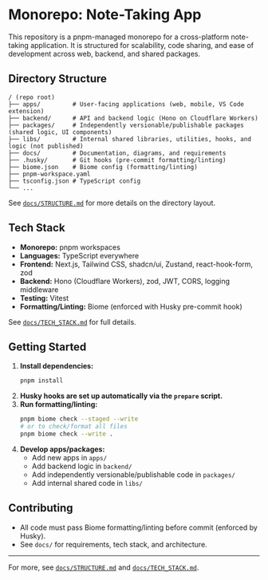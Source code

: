 # Monorepo: Note-Taking App

This repository is a pnpm-managed monorepo for a cross-platform note-taking application. It is structured for scalability, code sharing, and ease of development across web, backend, and shared packages.

## Directory Structure

```
/ (repo root)
├── apps/         # User-facing applications (web, mobile, VS Code extension)
├── backend/      # API and backend logic (Hono on Cloudflare Workers)
├── packages/     # Independently versionable/publishable packages (shared logic, UI components)
├── libs/         # Internal shared libraries, utilities, hooks, and logic (not published)
├── docs/         # Documentation, diagrams, and requirements
├── .husky/       # Git hooks (pre-commit formatting/linting)
├── biome.json    # Biome config (formatting/linting)
├── pnpm-workspace.yaml
├── tsconfig.json # TypeScript config
└── ...
```

See [`docs/STRUCTURE.md`](docs/STRUCTURE.md) for more details on the directory layout.

## Tech Stack
- **Monorepo:** pnpm workspaces
- **Languages:** TypeScript everywhere
- **Frontend:** Next.js, Tailwind CSS, shadcn/ui, Zustand, react-hook-form, zod
- **Backend:** Hono (Cloudflare Workers), zod, JWT, CORS, logging middleware
- **Testing:** Vitest
- **Formatting/Linting:** Biome (enforced with Husky pre-commit hook)

See [`docs/TECH_STACK.md`](docs/TECH_STACK.md) for full details.

## Getting Started

1. **Install dependencies:**
   ```sh
   pnpm install
   ```
2. **Husky hooks are set up automatically via the `prepare` script.**
3. **Run formatting/linting:**
   ```sh
   pnpm biome check --staged --write
   # or to check/format all files
   pnpm biome check --write .
   ```
4. **Develop apps/packages:**
   - Add new apps in `apps/`
   - Add backend logic in `backend/`
   - Add independently versionable/publishable code in `packages/`
   - Add internal shared code in `libs/`

## Contributing
- All code must pass Biome formatting/linting before commit (enforced by Husky).
- See `docs/` for requirements, tech stack, and architecture.

---

For more, see [`docs/STRUCTURE.md`](docs/STRUCTURE.md) and [`docs/TECH_STACK.md`](docs/TECH_STACK.md). 